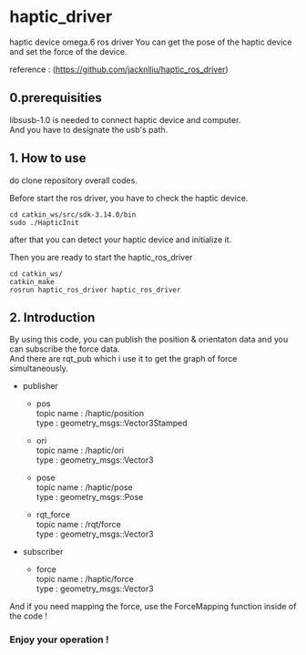 # haptic_driver
haptic device omega.6 ros driver
You can get the pose of the haptic device and set the force of the device.       

reference : (https://github.com/jacknlliu/haptic_ros_driver) 

## 0.prerequisities
libsusb-1.0 is needed to connect haptic device and computer.           
And you have to designate the usb's path.

## 1. How to use
do clone repository overall codes.         

Before start the ros driver, you have to check the haptic device. 

```linux
cd catkin_ws/src/sdk-3.14.0/bin
sudo ./HapticInit
```

after that you can detect your haptic device and initialize it.

Then you are ready to start the haptic_ros_driver

```linux
cd catkin_ws/
catkin_make
rosrun haptic_ros_driver haptic_ros_driver
```
## 2. Introduction
By using this code, you can publish the position & orientaton data and you can subscribe the force data.       
And there are rqt_pub which i use it to get the graph of force simultaneously.       
* publisher
  * pos        
  topic name : /haptic/position        
  type : geometry_msgs::Vector3Stamped
  
  * ori          
  topic name : /haptic/ori        
  type : geometry_msgs::Vector3
  
  * pose        
  topic name : /haptic/pose         
  type : geometry_msgs::Pose
  
  * rqt_force        
  topic name : /rqt/force         
  type : geometry_msgs::Vector3

* subscriber
  * force        
  topic name : /haptic/force          
  type : geometry_msgs::Vector3          
         
And if you need mapping the force, use the ForceMapping function inside of the code !        

### Enjoy your operation !
